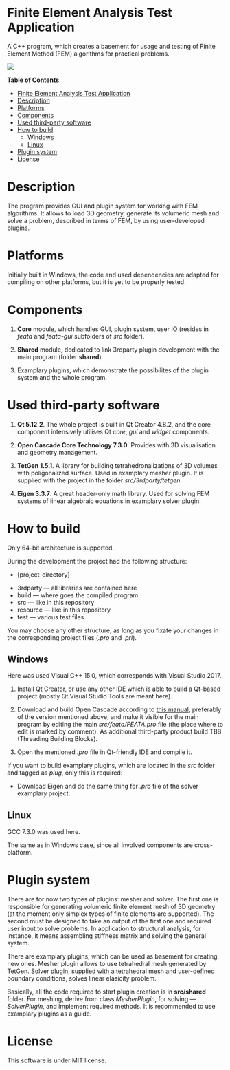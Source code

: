 # Finite Element Analysis Test Application

A C++ program, which creates a basement for usage and testing of Finite Element Method (FEM) algorithms for practical problems.

![](https://ibb.co/W0R0Zjf)

**Table of Contents**
- [Finite Element Analysis Test Application](#finite-element-analysis-test-application)
- [Description](#description)
- [Platforms](#platforms)
- [Components](#components)
- [Used third-party software](#used-third-party-software)
- [How to build](#how-to-build)
  * [Windows](#windows)
  * [Linux](#linux)
- [Plugin system](#plugin-system)
- [License](#license)


# Description
The program provides GUI and plugin system for working with FEM algorithms. It allows to load 3D geometry, generate its volumeric mesh and solve a problem, described in terms of FEM, by using user-developed plugins.

# Platforms
Initially built in Windows, the code and used dependencies are adapted for compiling on other platforms, but it is yet to be properly tested.

# Components
1. **Core** module, which handles GUI, plugin system, user IO (resides in *feata* and *feata-gui* subfolders of *src* folder).

2. **Shared** module, dedicated to link 3rdparty plugin development with the main program (folder **shared**).

3. Examplary plugins, which demonstrate the possibilites of the plugin system and the whole program.

# Used third-party software
1. **Qt 5.12.2**. The whole project is built in Qt Creator 4.8.2, and the core component intensively utilises Qt *core*, *gui* and *widget* components.

2. **Open Cascade Core Technology 7.3.0**. Provides with 3D visualisation and geometry management. 

3. **TetGen 1.5.1**. A library for building tetrahedronalizations of 3D volumes with poligonalized surface. Used in examplary mesher plugin. It is supplied with the project in the folder *src/3rdparty/tetgen*.

4. **Eigen 3.3.7**. A great header-only math library. Used for solving FEM systems of linear algebraic equations in examplary solver plugin.

# How to build

Only 64-bit architecture is supported.

During the development the project had the following structure:

+ [project-directory]
 * 3rdparty — all libraries are contained here
 * build — where goes the compiled program
 * src — like in this repository
 * resource — like in this repository
 * test — various test files

You may choose any other structure, as long as you fixate your changes in the corresponding project files (*.pro* and *.pri*).

## Windows

Here was used Visual C++ 15.0, which corresponds with Visual Studio 2017. 

1. Install Qt Creator, or use any other IDE which is able to build a Qt-based project (mostly Qt Visual Studio Tools are meant here).

2. Download and build Open Cascade according to [this manual](https://dev.opencascade.org/doc/overview/html/occt_dev_guides__building.html), preferably of the version mentioned above, and make it visible for the main program by editing the main *src/feata/FEATA.pro* file (the place where to edit is marked by comment). As additional third-party product build TBB (Threading Building Blocks).

3. Open the mentioned *.pro* file in Qt-friendly IDE and compile it.

If you want to build examplary plugins, which are located in the *src* folder and tagged as *plug*, only this is required:

- Download Eigen and do the same thing for *.pro* file of the solver examplary project.

## Linux

GCC 7.3.0 was used here. 

The same as in Windows case, since all involved components are cross-platform.

# Plugin system

There are for now two types of plugins: mesher and solver. The first one is responsible for generating volumeric finite element mesh of 3D geometry (at the moment only simplex types of finite elements are supported). The second must be designed to take an output of the first one and required user input to solve problems. In application to structural analysis, for instance, it means assembling stiffness matrix and solving the general system.

There are examplary plugins, which can be used as basement for creating new ones. Mesher plugin allows to use tetrahedral mesh generated by TetGen. Solver plugin, supplied with a tetrahedral mesh and user-defined boundary conditions, solves linear elasicity problem. 

Basically, all the code required  to start plugin creation is in **src/shared** folder. For meshing, derive from class *MesherPlugin*, for solving — *SolverPlugin*, and implement required methods. It is recommended to use examplary plugins as a guide.

# License

This software is under MIT license.
